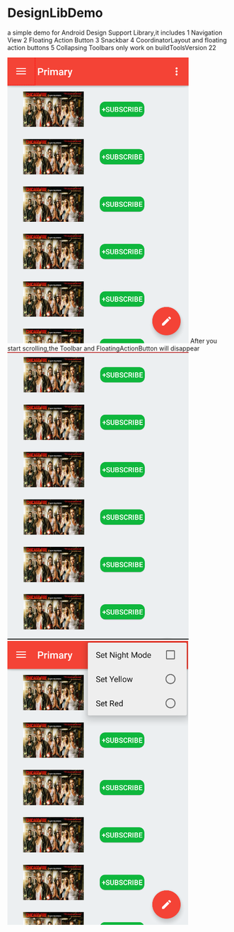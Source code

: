 # DesignLibDemo
a simple demo for Android Design Support Library,it includes
1 Navigation View
2 Floating Action Button
3 Snackbar
4 CoordinatorLayout and floating action buttons
5 Collapsing Toolbars
only work on buildToolsVersion 22


![alt tag](https://github.com/OnlyWangyn/DesignLibDemo/blob/master/screenshots/1.png)
After you start scrolling,the Toolbar and FloatingActionButton will disappear
![alt tag](https://github.com/OnlyWangyn/DesignLibDemo/blob/master/screenshots/2.png)
![alt tag](https://github.com/OnlyWangyn/DesignLibDemo/blob/master/screenshots/3.png)